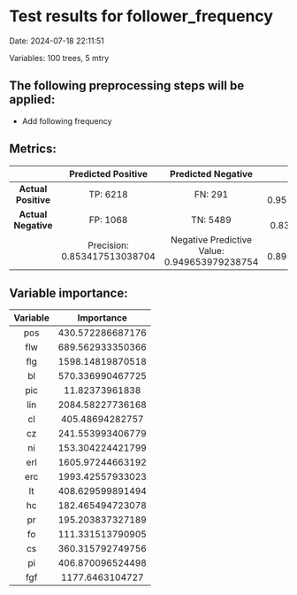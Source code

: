 # Test results for follower_frequency
Date:  2024-07-18 22:11:51 

Variables:  100  trees,  5  mtry


 ## The following preprocessing steps will be applied: 
  - Add following frequency 


 ## Metrics:
 | | **Predicted Positive**| **Predicted Negative** | |
 |:--:|:--:|:--:|:--:|
 | **Actual Positive** | TP:  6218  | FN:  291  | Sensitivity:  0.955292671685359  |
 | **Actual Negative** | FP:  1068  | TN:  5489  | Specificity:  0.83712063443648  |
 | | Precision:  0.853417513038704  | Negative Predictive Value:  0.949653979238754  | **Accuracy**:  0.895989591305679  |


 ## Variable importance:
 | Variable | Importance |
 |:--:|:--:|
 |  pos  |  430.572286687176  |
 |  flw  |  689.562933350366  |
 |  flg  |  1598.14819870518  |
 |  bl  |  570.336990467725  |
 |  pic  |  11.82373961838  |
 |  lin  |  2084.58227736168  |
 |  cl  |  405.48694282757  |
 |  cz  |  241.553993406779  |
 |  ni  |  153.304224421799  |
 |  erl  |  1605.97244663192  |
 |  erc  |  1993.42557933023  |
 |  lt  |  408.629599891494  |
 |  hc  |  182.465494723078  |
 |  pr  |  195.203837327189  |
 |  fo  |  111.331513790905  |
 |  cs  |  360.315792749756  |
 |  pi  |  406.870096524498  |
 |  fgf  |  1177.6463104727  |


